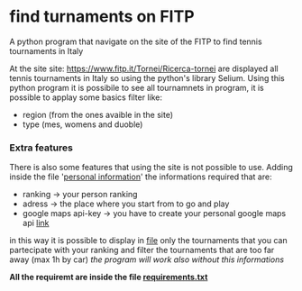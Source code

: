 # find turnaments on FITP
A python program that navigate on the site of the FITP to find tennis tournaments in Italy

At the site site: https://www.fitp.it/Tornei/Ricerca-tornei are displayed all tennis tournaments in Italy so using the python's library Selium.
Using this python program it is possibile to see all tournamnets in program, it is possible to applay some basics filter like:
- region (from the ones avaible in the site)
- type (mes, womens and duoble)

### Extra features
There is also some features that using the site is not possible to use.
Adding inside the file '[personal information](/find_turnaments_FITP/main_code/personal_info.json)' the informations required that are:
- ranking -> your person ranking
- adress -> the place where you start from to go and play
- google maps api-key -> you have to create your personal google maps api [link](https://developers.google.com/maps?hl=it)

in this way it is possible to display in [file](/find_turnaments_FITP/main_code/turnaments.csv) only the tournaments that you can partecipate with your ranking and filter the tournaments that are too far away (max 1h by car)
*the program will work also without this informations*

**All the requiremt are inside the file [requirements.txt](/find_turnaments_FITP/requirements.txt)**


